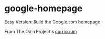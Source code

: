 # google-homepage
Easy Version: Build the Google.com homepage

From The Odin Project's [curriculum](http://www.theodinproject.com/courses/web-development-101/lessons/html-css)